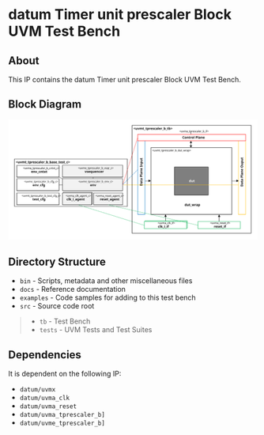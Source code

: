 # datum Timer unit prescaler Block UVM Test Bench


## About
This IP contains the datum Timer unit prescaler Block UVM Test Bench.


## Block Diagram
![alt text](./docs/tb_block_diagram.svg "Timer unit prescaler Block UVM Test Bench Block Diagram")

## Directory Structure
* `bin` - Scripts, metadata and other miscellaneous files
* `docs` - Reference documentation
* `examples` - Code samples for adding to this test bench
* `src` - Source code root

> * `tb` - Test Bench
> * `tests` - UVM Tests and Test Suites


## Dependencies
It is dependent on the following IP:

* `datum/uvmx`
* `datum/uvma_clk`
* `datum/uvma_reset`
* `datum/uvma_tprescaler_b]`
* `datum/uvme_tprescaler_b]`